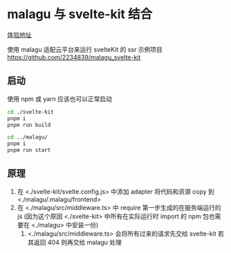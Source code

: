 # malagu 与 svelte-kit 结合

[体验地址](http://malagusveltekit.shenzilong.cn)

使用 malagu 适配云平台来运行 svelteKit 的 ssr 示例项目 https://github.com/2234839/malagu_svelte-kit

## 启动

使用 npm 或 yarn 应该也可以正常启动

```bash
cd ./svelte-kit
pnpm i
pnpm run build

cd ../malagu/
pnpm i
pnpm run start

```

## 原理

1. 在 <./svelte-kit/svelte.config.js> 中添加 adapter 将代码和资源 copy 到 <./malagu/.malagu/frontend>
2. 在 <./malagu/src/middleware.ts> 中 require 第一步生成的在服务端运行的 js (因为这个原因 <./svelte-kit> 中所有在实际运行时 import 的 npm 包也需要在 <./malagu> 中安装一份)
    1. <./malagu/src/middleware.ts> 会将所有过来的请求先交给  svelte-kit 若其返回 404 则再交给 malagu 处理

